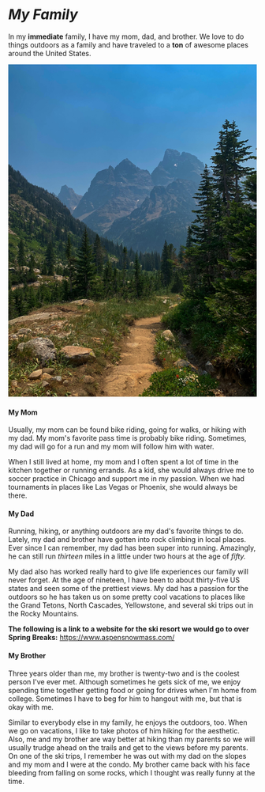 # *My Family*

In my **immediate** family, I have my mom, dad, and brother. We love to do things outdoors as a family and have traveled to a **ton** of awesome places around the United States. 

![Photo of the Grand Tetons taken by Me](IMG_7933.jpg)

#### My Mom
Usually, my mom can be found bike riding, going for walks, or hiking with my dad. My mom's favorite pass time is probably bike riding. Sometimes, my dad will go for a run and my mom will follow him with water. 

When I still lived at home, my mom and I often spent a lot of time in the kitchen together or running errands. As a kid, she would always drive me to soccer practice in Chicago and support me in my passion. When we had tournaments in places like Las Vegas or Phoenix, she would always be there.

#### My Dad
Running, hiking, or anything outdoors are my dad's favorite things to do. Lately, my dad and brother have gotten into rock climbing in local places. Ever since I can remember, my dad has been super into running. Amazingly, he can still run *thirteen* miles in a little under two hours at the age of *fifty.* 

My dad also has worked really hard to give life experiences our family will never forget. At the age of nineteen, I have been to about thirty-five US states and seen some of the prettiest views. My dad has a passion for the outdoors so he has taken us on some pretty cool vacations to places like the Grand Tetons, North Cascades, Yellowstone, and several ski trips out in the Rocky Mountains. 

**The following is a link to a website for the ski resort we would go to over Spring Breaks:**
<https://www.aspensnowmass.com/>

#### My Brother
Three years older than me, my brother is twenty-two and is the coolest person I've ever met. Although sometimes he gets sick of me, we enjoy spending time together getting food or going for drives when I'm home from college. Sometimes I have to beg for him to hangout with me, but that is okay with me.

Similar to everybody else in my family, he enjoys the outdoors, too. When we go on vacations, I like to take photos of him hiking for the aesthetic. Also, me and my brother are way better at hiking than my parents so we will usually trudge ahead on the trails and get to the views before my parents. On one of the ski trips, I remember he was out with my dad on the slopes and my mom and I were at the condo. My brother came back with his face bleeding from falling on some rocks, which I thought was really funny at the time. 